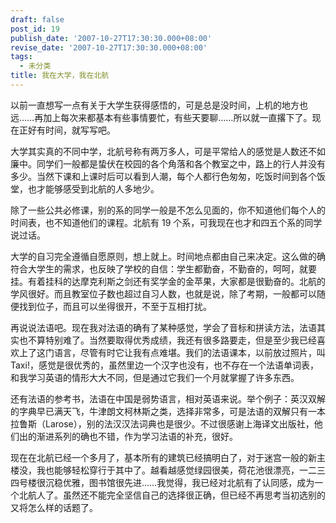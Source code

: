 ```yaml
---
draft: false
post_id: 19
publish_date: '2007-10-27T17:30:30.000+08:00'
revise_date: '2007-10-27T17:30:30.000+08:00'
tags:
  - 未分类
title: 我在大学，我在北航
---
```


以前一直想写一点有关于大学生获得感悟的，可是总是没时间，上机的地方也远……再加上每次来都基本有些事情要忙，有些天要聊……所以就一直撂下了。现在正好有时间，就写写吧。

大学其实真的不同中学，北航号称有两万多人，可是平常给人的感觉是人数还不如廉中。同学们一般都是蛰伏在校园的各个角落和各个教室之中，路上的行人并没有多少。当然下课和上课时后可以看到人潮，每个人都行色匆匆，吃饭时间到各个饭堂，也才能够感受到北航的人多地少。

除了一些公共必修课，别的系的同学一般是不怎么见面的，你不知道他们每个人的时间表，也不知道他们的课程。北航有 19 个系，可我现在也才和四五个系的同学说过话。

大学的自习完全遵循自愿原则，想上就上。时间地点都由自己来决定。这么做的确符合大学生的需求，也反映了学校的自信：学生都勤奋，不勤奋的，呵呵，就要挂。有着挂科的达摩克利斯之剑还有奖学金的金苹果，大家都是很勤奋的。北航的学风很好。而且教室位子数也超过自习人数，也就是说，除了考期，一般都可以随便找到位子，而且可以坐得很开，不至于互相打扰。

再说说法语吧。现在我对法语的确有了某种感觉，学会了音标和拼读方法，法语其实也不算特别难了。当然要取得优秀成绩，我还有很多路要走，但是至少我已经喜欢上了这门语言，尽管有时它让我有点难堪。我们的法语课本，以前放过照片，叫 Taxi!，感觉是很优秀的，虽然里边一个汉字也没有，也不存在一个法语单词表，和我学习英语的情形大大不同，但是通过它我们一个月就掌握了许多东西。

还有法语的参考书，法语在中国是弱势语言，相对英语来说。举个例子：英汉双解的字典早已满天飞，牛津朗文柯林斯之类，选择非常多，可是法语的双解只有一本拉鲁斯（Larose），别的法汉汉法词典也是很少。不过很感谢上海译文出版社，他们出的渐进系列的确也不错，作为学习法语的补充，很好。

现在在北航已经一个多月了，基本所有的建筑已经搞明白了，对于迷宫一般的新主楼没，我也能够轻松穿行于其中了。越看越感觉绿园很美，荷花池很漂亮，一二三四号楼很沉稳优雅，图书馆很先进……我觉得，我已经对北航有了认同感，成为一个北航人了。虽然还不能完全坚信自己的选择很正确，但已经不再思考当初选别的又将怎么样的话题了。
